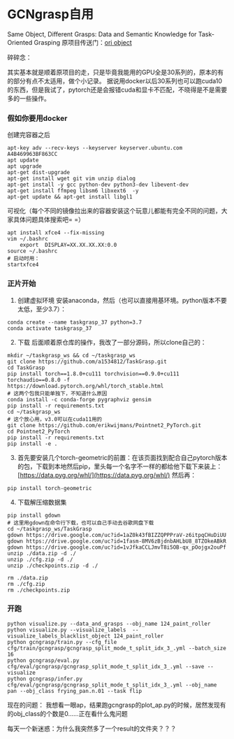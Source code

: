 # GCNgrasp自用
Same Object, Different Grasps: Data and Semantic Knowledge for Task-Oriented Grasping
原项目传送门：[ori object](https://github.com/adithyamurali/TaskGrasp.git)

碎碎念：

其实基本就是顺着原项目的走，只是毕竟我能用的GPU全是30系列的，原本的有的部分有点不太适用，做个小记录。
据说用docker以后30系列也可以跑cuda10的东西，但是我试了，pytorch还是会报错cuda和显卡不匹配，不晓得是不是需要多的一些操作。

### 假如你要用docker
创建完容器之后
```
apt-key adv --recv-keys --keyserver keyserver.ubuntu.com A4B469963BF863CC
apt update
apt upgrade
apt-get dist-upgrade
apt-get install wget git vim unzip dialog
apt-get install -y gcc python-dev python3-dev libevent-dev
apt-get install ffmpeg libsm6 libxext6  -y
apt-get update && apt-get install libgl1
```
可视化（每个不同的镜像拉出来的容器安装这个玩意儿都能有完全不同的问题，大家具体问题具体搜索吧= =）
```
apt install xfce4 --fix-missing
vim ~/.bashrc
	export  DISPLAY=XX.XX.XX.XX:0.0
source ~/.bashrc
# 启动时用：
startxfce4
```

### 正片开始
1. 创建虚拟环境
安装anaconda，然后（也可以直接用基环境。python版本不要太低，至少3.7）：
```
conda create --name taskgrasp_37 python=3.7
conda activate taskgrasp_37
```

2. 下载
后面顺着原仓库的操作，我改了一部分源码，所以clone自己的：
```
mkdir ~/taskgrasp_ws && cd ~/taskgrasp_ws
git clone https://github.com/a1534812/TaskGrasp.git
cd TaskGrasp
pip install torch==1.8.0+cu111 torchvision==0.9.0+cu111 torchaudio==0.8.0 -f https://download.pytorch.org/whl/torch_stable.html
# 这两个包我只能单独下，不知道什么原因
conda install -c conda-forge pygraphviz gensim
pip install -r requirements.txt
cd ~/taskgrasp_ws
# 这个放心用，v3.0可以在cuda11用的
git clone https://github.com/erikwijmans/Pointnet2_PyTorch.git
cd Pointnet2_PyTorch
pip install -r requirements.txt
pip install -e .
```
3. 首先要安装几个torch-geometric的前置：在该页面找到配合自己pytorch版本的包，下载到本地然后pip，里头每一个名字不一样的都给他下载下来装上：
[https://data.pyg.org/whl/](https://data.pyg.org/whl/)
然后再：
```
pip install torch-geometric
```
4. 下载解压缩数据集
```
pip install gdown
# 这里用gdown在命令行下载，也可以自己手动去谷歌网盘下载
cd ~/taskgrasp_ws/TaskGrasp
gdown https://drive.google.com/uc?id=1aZ0k43fBIZZQPPPraV-z6itpqCHuDiUU
gdown https://drive.google.com/uc?id=1fasm-8MV6zBjdnbAHLbU8_8TZOkeABkR
gdown https://drive.google.com/uc?id=1vJfkaCCLJmvT8i5OB-qx_pOojgx2ouPf
unzip ./data.zip -d ./
unzip ./cfg.zip -d ./
unzip ./checkpoints.zip -d ./

rm ./data.zip
rm ./cfg.zip
rm ./checkpoints.zip
```
### 开跑
```
python visualize.py --data_and_grasps --obj_name 124_paint_roller
python visualize.py --visualize_labels  --visualize_labels_blacklist_object 124_paint_roller
python gcngrasp/train.py --cfg_file cfg/train/gcngrasp/gcngrasp_split_mode_t_split_idx_3_.yml --batch_size 16
python gcngrasp/eval.py cfg/eval/gcngrasp/gcngrasp_split_mode_t_split_idx_3_.yml --save --visualize
python gcngrasp/infer.py cfg/eval/gcngrasp/gcngrasp_split_mode_t_split_idx_3_.yml --obj_name pan --obj_class frying_pan.n.01 --task flip
```
现在的问题：
我想看一眼ap，结果跑gcngrasp的plot_ap.py的时候，居然发现有的obj_class的个数是0……正在看什么鬼问题

每天一个新迷惑：为什么我突然多了一个result的文件夹？？？
